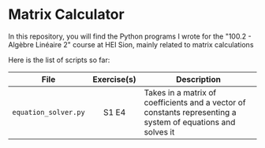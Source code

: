 # Matrix Calculator

In this repository, you will find the Python programs I wrote for the "100.2 - Algèbre Linéaire 2" course at HEI Sion, mainly related to matrix calculations

Here is the list of scripts so far:

| File                 | Exercise(s) | Description                                                                                                  |
|----------------------|:-----------:|--------------------------------------------------------------------------------------------------------------|
| `equation_solver.py` |    S1 E4    | Takes in a matrix of coefficients and a vector of constants representing a system of equations and solves it |
